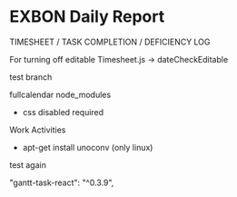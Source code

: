 # EXBON Daily Report

TIMESHEET / TASK COMPLETION / DEFICIENCY LOG

For turning off editable
Timesheet.js -> dateCheckEditable

test branch

fullcalendar node_modules

- css disabled required

Work Activities

- apt-get install unoconv (only linux)

test again

"gantt-task-react": "^0.3.9",
